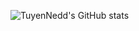 ![TuyenNedd's GitHub stats](https://github-readme-stats.vercel.app/api?username=TuyenNedd&show_icons=true&theme=merko)
